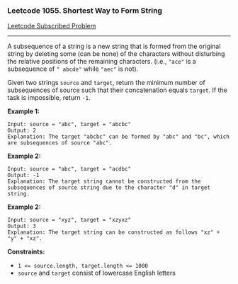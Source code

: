 ### Leetcode 1055. Shortest Way to Form String

[Leetcode Subscribed Problem](https://leetcode.com/problems/shortest-way-to-form-string/description/)

---

A subsequence of a string is a new string that is formed from the original string by deleting some (can be none) of the
characters without disturbing the relative positions of the remaining characters. (i.e., `"ace"` is a subsequence of `"
abcde"` while `"aec"` is not).

Given two strings `source` and `target`, return the minimum number of subsequences of source such that their
concatenation
equals `target`. If the task is impossible, return `-1`.

**Example 1:**

```
Input: source = "abc", target = "abcbc"
Output: 2
Explanation: The target "abcbc" can be formed by "abc" and "bc", which are subsequences of source "abc".
```

**Example 2:**

```
Input: source = "abc", target = "acdbc"
Output: -1
Explanation: The target string cannot be constructed from the subsequences of source string due to the character "d" in target string.
```

**Example 2:**

```
Input: source = "xyz", target = "xzyxz"
Output: 3
Explanation: The target string can be constructed as follows "xz" + "y" + "xz".
```

**Constraints:**

- `1 <= source.length, target.length <= 1000`
- `source` and `target` consist of lowercase English letters
